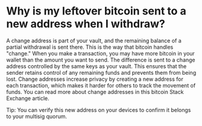 # Why is my leftover bitcoin sent to a new address when I withdraw?


A change address is part of your vault, and the remaining balance of a partial withdrawal is sent there.
This is the way that bitcoin handles "change." When you make a transaction, you may have more bitcoin in your wallet than the amount you want to send. The difference is sent to a change address controlled by the same keys as your vault. This ensures that the sender retains control of any remaining funds and prevents them from being lost. Change addresses increase privacy by creating a new address for each transaction, which makes it harder for others to track the movement of funds. You can read more about change addresses in this bitcoin Stack Exchange article.

Tip: You can verify this new address on your devices to confirm it belongs to your multisig quorum.

 


